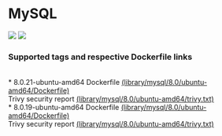 # MySQL
[![](https://images.microbadger.com/badges/image/antonchernik/mysql.svg)](https://microbadger.com/images/antonchernik/mysql)
[![](https://images.microbadger.com/badges/version/antonchernik/mysql.svg)](https://microbadger.com/images/antonchernik/mysql)
### Supported tags and respective Dockerfile links
<br/>* 8.0.21-ubuntu-amd64 Dockerfile [(library/mysql/8.0/ubuntu-amd64/Dockerfile)](https://github.com/antonchernik/docker/blob/mysql-v8.0.21/library/mysql/8.0/ubuntu-amd64/Dockerfile)<br />Trivy security report [(library/mysql/8.0/ubuntu-amd64/trivy.txt)](https://github.com/antonchernik/docker/blob/mysql-v8.0.21/library/mysql/8.0/ubuntu-amd64/trivy.txt)<br />* 8.0.19-ubuntu-amd64 Dockerfile [(library/mysql/8.0/ubuntu-amd64/Dockerfile)](https://github.com/antonchernik/docker/blob/mysql-v8.0.19/library/mysql/8.0/ubuntu-amd64/Dockerfile)<br />Trivy security report [(library/mysql/8.0/ubuntu-amd64/trivy.txt)](https://github.com/antonchernik/docker/blob/mysql-v8.0.19/library/mysql/8.0/ubuntu-amd64/trivy.txt)<br />